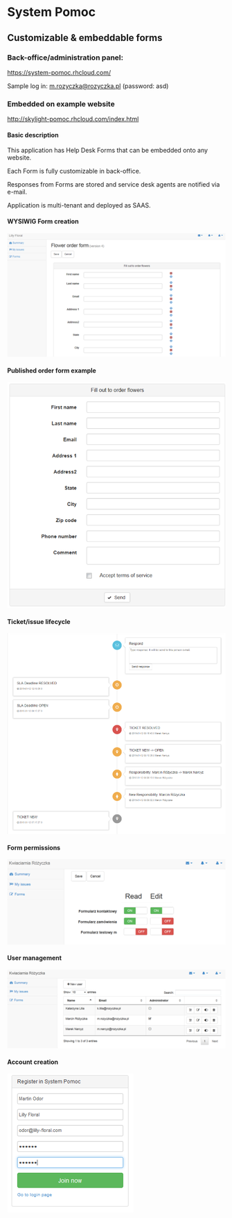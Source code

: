 # System Pomoc
## Customizable & embeddable forms

### Back-office/administration panel:
https://system-pomoc.rhcloud.com/

Sample log in: m.rozyczka@rozyczka.pl (password: asd)

### Embedded on example website
http://skylight-pomoc.rhcloud.com/index.html


#### Basic description
This application has Help Desk Forms that can be embedded onto any website.


Each Form is fully customizable in back-office.


Responses from Forms are stored and service desk agents are notified via e-mail.

Application is multi-tenant and deployed as SAAS.

#### WYSIWIG Form creation
![Form editing](https://raw.githubusercontent.com/zbigniewTomczak/support/master/images/form-creation.PNG "Form editing")

#### Published order form example
![Form editing](https://raw.githubusercontent.com/zbigniewTomczak/support/master/images/order-form-example.PNG "Form editing")

#### Ticket/issue lifecycle
![Form editing](https://raw.githubusercontent.com/zbigniewTomczak/support/master/images/ticket-lifecycle.PNG "Form editing")

#### Form permissions
![Form editing](https://raw.githubusercontent.com/zbigniewTomczak/support/master/images/form-permissions-and-responsibilities.PNG "Form editing")

#### User management
![Form editing](https://raw.githubusercontent.com/zbigniewTomczak/support/master/images/user-management.PNG "Form editing")

#### Account creation
![Form editing](https://raw.githubusercontent.com/zbigniewTomczak/support/master/images/registration.PNG "Form editing")



